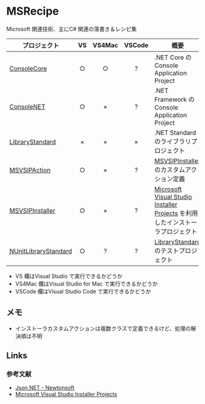 # MSRecipe
Microsoft 関連技術、主にC# 関連の落書き＆レシピ集

プロジェクト | VS | VS4Mac | VSCode | 概要
--- | :---: | :---: | :---: | ---
[ConsoleCore](./ConsoleCore) | ○ | ○ | ? | .NET Core のConsole Application Project
[ConsoleNET](./ConsoleNET) | ○ | × | ? | .NET Framework のConsole Application Project
[LibraryStandard] | × | × | × | .NET Standard のライブラリプロジェクト
[MSVSIPAction](./MSVSIPAction) | ○ | × | ? | [MSVSIPInstaller] のカスタムアクション定義
[MSVSIPInstaller] | ○ | × | ? | [Microsoft Visual Studio Installer Projects] を利用したインストーラプロジェクト
[NUnitLibraryStandard](./NUnitLibraryStandard) | ○ | ? | ? | [LibraryStandard] のテストプロジェクト

* VS 欄はVisual Studio で実行できるかどうか
* VS4Mac 欄はVisual Studio for Mac で実行できるかどうか
* VSCode 欄はVisual Studio Code で実行できるかどうか


## メモ
* インストーラカスタムアクションは複数クラスで定義できるけど、処理の解決順は不明


## Links
### 参考文献
* [Json.NET - Newtonsoft]
* [Microsoft Visual Studio Installer Projects]


[Json.NET - Newtonsoft]: https://www.newtonsoft.com/json
[LibraryStandard]: ./LibraryStandard
[Microsoft Visual Studio Installer Projects]: https://marketplace.visualstudio.com/items?itemName=VisualStudioClient.MicrosoftVisualStudio2017InstallerProjects
[MSVSIPInstaller]: ./MSVSIPInstaller
